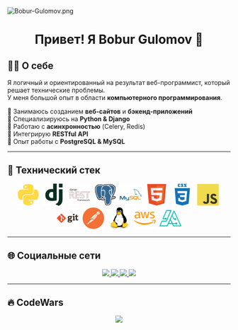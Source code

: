 ![Bobur-Gulomov.png](https://i.postimg.cc/MHq78LVy/Bobur-Gulomov.png)
<h1 align="center">Привет! Я Bobur Gulomov 👋</h1>

## 👨‍💻 О себе
Я логичный и ориентированный на результат веб-программист, который решает технические проблемы.  
У меня большой опыт в области **компьютерного программирования**.  

🔹 Занимаюсь созданием **веб-сайтов** и **бэкенд-приложений**  
🔹 Специализируюсь на **Python & Django**  
🔹 Работаю с **асинхронностью** (Celery, Redis)  
🔹 Интегрирую **RESTful API**  
🔹 Опыт работы с **PostgreSQL & MySQL**  

---

## 🚀 Технический стек
<p align="center">
  <img src="https://github.com/devicons/devicon/blob/master/icons/python/python-plain.svg" title="Python" alt="Python" width="50" height="50"/>&nbsp;
  <img src="https://github.com/devicons/devicon/blob/master/icons/django/django-plain.svg" title="Django" alt="Django" width="50" height="50"/>&nbsp;
  <img src="https://github.com/devicons/devicon/blob/master/icons/djangorest/djangorest-original.svg" title="Django REST" alt="Django REST" width="50" height="50"/>&nbsp;
  <img src="https://github.com/devicons/devicon/blob/master/icons/postgresql/postgresql-original.svg" title="PostgreSQL" alt="PostgreSQL" width="50" height="50"/>&nbsp;
  <img src="https://github.com/devicons/devicon/blob/master/icons/mysql/mysql-original-wordmark.svg" title="MySQL" alt="MySQL" width="50" height="50"/>&nbsp;
  <img src="https://github.com/devicons/devicon/blob/master/icons/html5/html5-original.svg" title="HTML5" alt="HTML5" width="50" height="50"/>&nbsp;
  <img src="https://github.com/devicons/devicon/blob/master/icons/css3/css3-plain-wordmark.svg" title="CSS3" alt="CSS3" width="50" height="50"/>&nbsp;
  <img src="https://github.com/devicons/devicon/blob/master/icons/javascript/javascript-original.svg" title="JavaScript" alt="JavaScript" width="50" height="50"/>&nbsp;
  <img src="https://github.com/devicons/devicon/blob/master/icons/git/git-original-wordmark.svg" title="Git" alt="Git" width="50" height="50"/>&nbsp;
  <img src="https://github.com/devicons/devicon/blob/master/icons/postman/postman-plain.svg" title="Postman" alt="Postman" width="50" height="50"/>&nbsp;
  <img src="https://github.com/devicons/devicon/blob/master/icons/linux/linux-original.svg" title="Linux" alt="Linux" width="50" height="50"/>&nbsp;
  <img src="https://github.com/devicons/devicon/blob/master/icons/amazonwebservices/amazonwebservices-plain-wordmark.svg" title="AWS" alt="AWS" width="50" height="50"/>&nbsp;
  <img src="https://github.com/devicons/devicon/blob/master/icons/thealgorithms/thealgorithms-plain.svg" title="Algorithms" alt="Algorithms" width="50" height="50"/>
</p>

---

## 🌐 Социальные сети
<p align="center">
  <a href="https://t.me/Shax_brend1">
    <img src="https://img.shields.io/badge/Telegram-2CA5E0?style=for-the-badge&logo=telegram&logoColor=white" />
  </a>
  <a href="https://wa.me/+79850402529">
    <img src="https://img.shields.io/badge/WhatsApp-25D366?style=for-the-badge&logo=whatsapp&logoColor=white" />
  </a>
  <a href="https://linkedin.com/in/bobur2828">
    <img src="https://img.shields.io/badge/LinkedIn-0077B5?style=for-the-badge&logo=linkedin&logoColor=white" />
  </a>
  <a href="https://instagram.com/shax_dev">
    <img src="https://img.shields.io/badge/Instagram-E4405F?style=for-the-badge&logo=instagram&logoColor=white" />
  </a>
</p>

---

## 🔥 CodeWars
<p align="center">
  <a href="https://www.codewars.com/users/Bobur2828">
    <img src="https://www.codewars.com/users/Bobur2828/badges/large" />
  </a>
</p>
